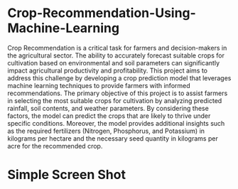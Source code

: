 # Crop-Recommendation-Using-Machine-Learning
Crop Recommendation is a critical task for farmers and decision-makers in the 
agricultural sector. The ability to accurately forecast suitable crops for cultivation based 
on environmental and soil parameters can significantly impact agricultural productivity 
and profitability. This project aims to address this challenge by developing a crop 
prediction model that leverages machine learning techniques to provide farmers with 
informed recommendations. 
The primary objective of this project is to assist farmers in selecting the most suitable 
crops for cultivation by analyzing predicted rainfall, soil contents, and weather 
parameters. By considering these factors, the model can predict the crops that are likely 
to thrive under specific conditions. Moreover, the model provides additional insights 
such as the required fertilizers (Nitrogen, Phosphorus, and Potassium) in kilograms per 
hectare and the necessary seed quantity in kilograms per acre for the recommended 
crop. 

# Simple Screen Shot
